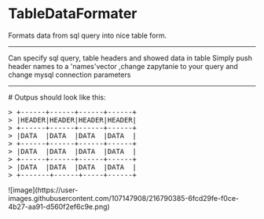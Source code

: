 # TableDataFormater
Formats data from sql query into nice table form.
<hr>
Can specify sql query, table headers and showed data in table
Simply push header names to a 'names'vector ,change zapytanie to your query and change mysql connection parameters
<hr>
# Outpus should look like this:
<pre>
> +------+------+------+------+</n>
> |HEADER|HEADER|HEADER|HEADER|</n>
> +------+------+------+------+</n>
> |DATA  |DATA  |DATA  |DATA  |</n>
> +------+------+------+------+</n>
> |DATA  |DATA  |DATA  |DATA  |</n>
> +------+------+------+------+</n>
> |DATA  |DATA  |DATA  |DATA  |</n>
> +-------+------+-----+------+</n>
</pre>
![image](https://user-images.githubusercontent.com/107147908/216790385-6fcd29fe-f0ce-4b27-aa91-d560f2ef6c9e.png)
